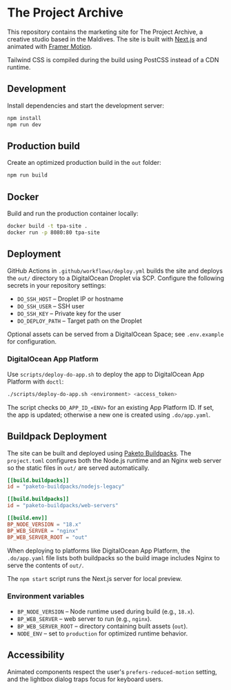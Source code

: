 # The Project Archive

This repository contains the marketing site for The Project Archive, a creative studio based in the Maldives. The site is built with [Next.js](https://nextjs.org/) and animated with [Framer Motion](https://www.framer.com/motion/).

Tailwind CSS is compiled during the build using PostCSS instead of a CDN runtime.

## Development

Install dependencies and start the development server:

```bash
npm install
npm run dev
```

## Production build

Create an optimized production build in the `out` folder:

```bash
npm run build
```

## Docker

Build and run the production container locally:

```bash
docker build -t tpa-site .
docker run -p 8080:80 tpa-site
```

## Deployment

GitHub Actions in `.github/workflows/deploy.yml` builds the site and deploys the `out/` directory to a DigitalOcean Droplet via SCP. Configure the following secrets in your repository settings:

- `DO_SSH_HOST` – Droplet IP or hostname
- `DO_SSH_USER` – SSH user
- `DO_SSH_KEY` – Private key for the user
- `DO_DEPLOY_PATH` – Target path on the Droplet

Optional assets can be served from a DigitalOcean Space; see `.env.example` for configuration.

### DigitalOcean App Platform

Use `scripts/deploy-do-app.sh` to deploy the app to DigitalOcean App Platform with `doctl`:

```bash
./scripts/deploy-do-app.sh <environment> <access_token>
```

The script checks `DO_APP_ID_<ENV>` for an existing App Platform ID. If set, the app is updated; otherwise a new one is created using `.do/app.yaml`.

## Buildpack Deployment

The site can be built and deployed using [Paketo Buildpacks](https://paketo.io/). The `project.toml` configures both the Node.js runtime and an Nginx web server so the static files in `out/` are served automatically.

```toml
[[build.buildpacks]]
id = "paketo-buildpacks/nodejs-legacy"

[[build.buildpacks]]
id = "paketo-buildpacks/web-servers"

[[build.env]]
BP_NODE_VERSION = "18.x"
BP_WEB_SERVER = "nginx"
BP_WEB_SERVER_ROOT = "out"
```

When deploying to platforms like DigitalOcean App Platform, the `.do/app.yaml` file lists both buildpacks so the build image includes Nginx to serve the contents of `out/`.

The `npm start` script runs the Next.js server for local preview.

### Environment variables

- `BP_NODE_VERSION` – Node runtime used during build (e.g., `18.x`).
- `BP_WEB_SERVER` – web server to run (e.g., `nginx`).
- `BP_WEB_SERVER_ROOT` – directory containing built assets (`out`).
- `NODE_ENV` – set to `production` for optimized runtime behavior.

## Accessibility

Animated components respect the user's `prefers-reduced-motion` setting, and the lightbox dialog traps focus for keyboard users.

